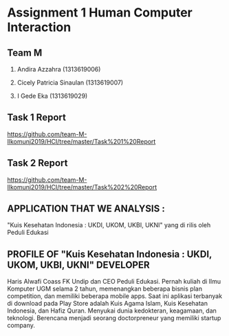 # Assignment 1 Human Computer Interaction

## Team M 

1. Andira Azzahra (1313619006)

2. Cicely Patricia Sinaulan (1313619007)

3. I Gede Eka (1313619029)




## Task 1 Report
https://github.com/team-M-Ilkomunj2019/HCI/tree/master/Task%201%20Report


## Task 2 Report
https://github.com/team-M-Ilkomunj2019/HCI/tree/master/Task%202%20Report



## APPLICATION THAT WE ANALYSIS :
"Kuis Kesehatan Indonesia : UKDI, UKOM, UKBI, UKNI" yang di rilis oleh Peduli Edukasi


## PROFILE OF "Kuis Kesehatan Indonesia : UKDI, UKOM, UKBI, UKNI" DEVELOPER 
Haris Alwafi Coass FK Undip dan CEO Peduli Edukasi. Pernah kuliah di Ilmu Komputer UGM selama 2 tahun, memenangkan beberapa bisnis plan competition, dan memiliki beberapa mobile apps. Saat ini aplikasi terbanyak di download pada Play Store adalah Kuis Agama Islam, Kuis Kesehatan Indonesia, dan Hafiz Quran. Menyukai  dunia kedokteran, keagamaan, dan teknologi. Berencana menjadi seorang doctorpreneur yang memiliki startup company.






